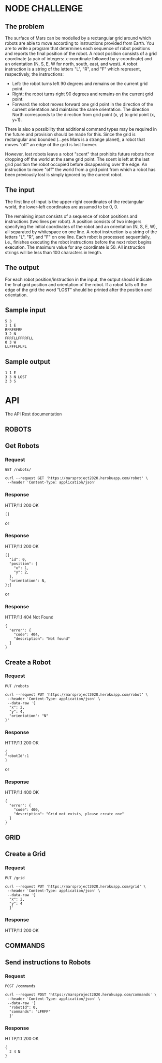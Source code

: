 # NODE CHALLENGE

## The problem

The surface of Mars can be modelled by a rectangular grid around which robots are able to move according to instructions provided from Earth. You are to write a program that determines each sequence of robot positions and reports the final position of the robot.
A robot position consists of a grid coordinate (a pair of integers: x-coordinate followed by y-coordinate) and an orientation (N, S, E, W for north, south, east, and west). A robot instruction is a string of the letters "L", "R", and "F" which represent, respectively, the instructions:

- Left: the robot turns left 90 degrees and remains on the current grid point.
- Right: the robot turns right 90 degrees and remains on the current grid point.
- Forward: the robot moves forward one grid point in the direction of the current orientation and maintains the same orientation.
  The direction North corresponds to the direction from grid point (x, y) to grid point (x,
  y+1).

There is also a possibility that additional command types may be required in the future and provision should be made for this. Since the grid is rectangular and bounded (...yes Mars is a strange planet), a robot that moves "off" an edge of the grid is lost forever.

However, lost robots leave a robot "scent" that prohibits future robots from dropping off the world at the same grid point. The scent is left at the last grid position the robot occupied before disappearing over the edge. An instruction to move "off" the world from a grid point from which a robot has been previously lost is simply ignored by the current robot.

## The input

The first line of input is the upper-right coordinates of the rectangular world, the lower-left coordinates are assumed to be 0, 0.

The remaining input consists of a sequence of robot positions and instructions (two lines per robot). A position consists of two integers specifying the initial coordinates of the robot and an orientation (N, S, E, W), all separated by whitespace on one line. A robot instruction is a string of the letters "L", "R", and "F" on one line. Each robot is processed sequentially, i.e., finishes executing the robot instructions
before the next robot begins execution.
The maximum value for any coordinate is 50.
All instruction strings will be less than 100 characters in length.

## The output

For each robot position/instruction in the input, the output should indicate the final grid position and orientation of the robot. If a robot falls off the edge of the grid the word "LOST" should be printed after the position and orientation.

## Sample input

```
5 3
1 1 E
RFRFRFRF
3 2 N
FRRFLLFFRRFLL
0 3 W
LLFFFLFLFL
```

## Sample output

```
1 1 E
3 3 N LOST
2 3 S
```

# API

The API Rest documentation

## ROBOTS

## Get Robots

### Request

`GET /robots/`

```
curl --request GET 'https://marsproject2020.herokuapp.com/robot' \
 --header 'Content-Type: application/json'
```

### Response

HTTP/1.1 200 OK

```
[]
```

or

### Response

HTTP/1.1 200 OK

```
[{
  "id": 0,
  "position": {
    "x": 1,
    "y": 2,
  },
  "orientation": N,
};]
```

or

### Response

HTTP/1.1 404 Not Found

```
{
  "error": {
    "code": 404,
    "description": "Not found"
  }
}
```

## Create a Robot

### Request

`PUT /robots`

```
curl --request PUT 'https://marsproject2020.herokuapp.com/robot' \
 --header 'Content-Type: application/json' \
 --data-raw '{
  "x": 2,
  "y": 4,
  "orientation": "N"
}'
```

### Response

HTTP/1.1 200 OK

```
{
"robotId":1
}
```

or

### Response

HTTP/1.1 400 OK

```
{
  "error": {
    "code": 400,
    "description": "Grid not exists, please create one"
  }
}
```

## GRID

## Create a Grid

### Request

`PUT /grid`

```
curl --request PUT 'https://marsproject2020.herokuapp.com/grid' \
 --header 'Content-Type: application/json' \
 --data-raw '{
  "x": 2,
  "y": 4
  }'
```

### Response

HTTP/1.1 200 OK

## COMMANDS

## Send instructions to Robots

### Request

`POST /commands`

```
curl --request POST 'https://marsproject2020.herokuapp.com/commands' \
 --header 'Content-Type: application/json' \
 --data-raw '{
  "robotId": 0,
  "commands": "LFRFF"
  }'
```

### Response

HTTP/1.1 200 OK

```
{
  2 4 N
}
```
